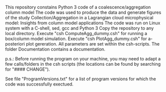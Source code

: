 This repository constains Python 3 code of a
coalescence/aggregation column model
The code was used to produce the data and generate figures of the study
Collection/Aggregation in a Lagrangian cloud microphysical model:
Insights from column model applications
The code was run on Linux system with a C-shell, sed, gcc and Python 3
Copy the repository to any local directory.
Execute "csh ComputeAgg_dummy.csh" for running a box/column model simulation.
Execute "csh PlotAgg_dummy.csh" for a-posteriori plot gereration.
All parameters are set within the csh-scripts.
The folder Documentation contains a documentation.

p.s.:
Before running the program on your machine,
you may need to adapt a few calls/folders in the csh scripts
(the locations can be found by searching for "#### CHANGE").

See file "ProgramVersions.txt" for a list of program versions for which the code was successfully exectued.
